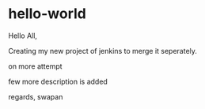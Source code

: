 # hello-world

Hello All,

Creating my new project of jenkins to merge it seperately.

on more attempt


few more description is added

regards,
swapan
